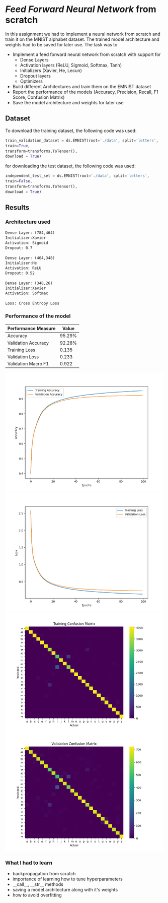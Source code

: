 # *Feed Forward Neural Network* from scratch
In this assignment we had to implement a neural network from scratch and train it on the MNIST alphabet dataset. The trained model architecture and weights had to be saved for later use. The task was to
- Implement a feed forward neural network from scratch with support for
    - Dense Layers
    - Activation layers (ReLU, Sigmoid, Softmax, Tanh)
    - Initializers (Xavier, He, Lecun)
    - Dropout layers
    - Optimizers
- Build different Architectures and train them on the EMNIST dataset
- Report the performance of the models (Accuracy, Precision, Recall, F1 Score, Confusion Matrix)
- Save the model architecture and weights for later use

## Dataset
To download the training dataset, the following code was used:
```python
train_validation_dataset = ds.EMNIST(root='./data', split='letters',
train=True,
transform=transforms.ToTensor(),
download = True)
```
for downloading the test dataset, the following code was used:
```python
independent_test_set = ds.EMNIST(root='./data', split='letters',
train=False,
transform=transforms.ToTensor(),
download = True)
```
## Results 
### Architecture used
```
Dense Layer: (784,464)
Initializer:Xavier
Activation: Sigmoid
Dropout: 0.7

Dense Layer: (464,348)
Initializer:He
Activation: ReLU
Dropout: 0.52

Dense Layer: (348,26)
Initializer:Xavier
Activation: Softmax

Loss: Cross Entropy Loss
```

### Performance of the model
| Performance Measure | Value |
|---------------------|-------|
| Accuracy            | 95.29%|
| Validation Accuracy | 92.28%|
| Training Loss       | 0.135 |
| Validation Loss     | 0.233 |
| Validation Macro F1 | 0.922 |

![Accuracy](report/1/Accuracy.png)
![Loss](report/1/Loss.png)
![Confusion Matrix](report/1/Training%20Confusion%20Matrix.png)
![Validation Confusion Matrix](report/1/Validation%20Confusion%20Matrix.png)

### What I had to learn
* backpropagation from scratch
* importance of learning how to tune hyperparameters
* \_\_call\_\_, \_\_str\_\_ methods
* saving a model architecture along with it's weights
* how to avoid overfitting
